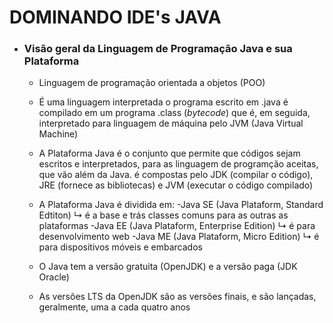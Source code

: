 # DOMINANDO IDE's JAVA

- ### Visão geral da Linguagem de Programação Java e sua Plataforma
  
  - Linguagem de programação orientada a objetos (POO)
  
  - É uma linguagem interpretada 
      o programa escrito em .java é compilado em um programa .class (*bytecode*) que é, em seguida, interpretado para linguagem de máquina pelo JVM (Java Virtual Machine)
  
  - A Plataforma Java é o conjunto que permite que códigos sejam escritos e interpretados, para as linguagem de programção aceitas, que vão além da Java.
      é compostas pelo JDK (compilar o código), JRE (fornece as bibliotecas) e JVM (executar o código compilado)
  
  - A Plataforma Java é dividida em:
      -Java SE (Java Plataform, Standard Edtiton)
       ↳ é a base e trás classes comuns para as outras as plataformas
      -Java EE (Java Plataform, Enterprise Edition)
       ↳ é para desenvolvimento web
      -Java ME (Java Plataform, Micro Edition)
       ↳ é para dispositivos móveis e embarcados
  
  - O Java tem a versão gratuita (OpenJDK) e a versão paga (JDK Oracle)
  
  - As versões LTS da OpenJDK são as versões finais, e são lançadas, geralmente, uma a cada quatro anos
